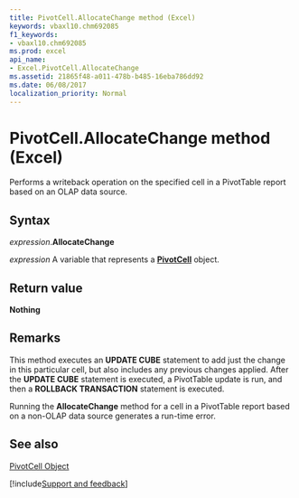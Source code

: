 ```yaml
---
title: PivotCell.AllocateChange method (Excel)
keywords: vbaxl10.chm692085
f1_keywords:
- vbaxl10.chm692085
ms.prod: excel
api_name:
- Excel.PivotCell.AllocateChange
ms.assetid: 21865f48-a011-478b-b485-16eba786dd92
ms.date: 06/08/2017
localization_priority: Normal
---
```



# PivotCell.AllocateChange method (Excel)

Performs a writeback operation on the specified cell in a PivotTable report based on an OLAP data source.


## Syntax

_expression_.**AllocateChange**

_expression_ A variable that represents a **[PivotCell](Excel.PivotCell.md)** object.


## Return value

 **Nothing**


## Remarks

This method executes an  **UPDATE CUBE** statement to add just the change in this particular cell, but also includes any previous changes applied. After the **UPDATE CUBE** statement is executed, a PivotTable update is run, and then a **ROLLBACK TRANSACTION** statement is executed.

Running the  **AllocateChange** method for a cell in a PivotTable report based on a non-OLAP data source generates a run-time error.


## See also


[PivotCell Object](Excel.PivotCell.md)

[!include[Support and feedback](~/includes/feedback-boilerplate.md)]